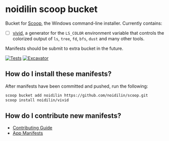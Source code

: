 # noidilin scoop bucket

Bucket for [Scoop](https://scoop.sh), the Windows command-line installer. Currently contains:

- [ ] [vivid](https://github.com/sharkdp/vivid), a generator for the `LS_COLOR` environment variable that controls the colorized output of `ls`, `tree`, `fd`, `bfs`, `dust` and many other tools.

Manifests should be submit to extra bucket in the future.

[![Tests](https://github.com/noidilin/scoop/actions/workflows/ci.yml/badge.svg)](https://github.com/noidilin/scoop/actions/workflows/ci.yml)
[![Excavator](https://github.com/noidilin/scoop/actions/workflows/excavator.yml/badge.svg)](https://github.com/noidilin/scoop/actions/workflows/excavator.yml)

## How do I install these manifests?

After manifests have been committed and pushed, run the following:

```sh
scoop bucket add noidilin https://github.com/noidilin/scoop.git
scoop install noidilin/vivid
```

## How do I contribute new manifests?

- [Contributing Guide](https://github.com/ScoopInstaller/.github/blob/main/.github/CONTRIBUTING.md)
- [App Manifests](https://github.com/ScoopInstaller/Scoop/wiki/App-Manifests)
